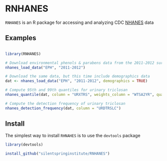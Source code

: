 # RNHANES
`RNHANES` is an R package for accessing and analyzing CDC [NHANES](http://www.cdc.gov/nchs/nhanes.htm) data

## Examples

```R

library(RNHANES)

# Download environmental phenols & parabens data from the 2011-2012 survey cycle
nhanes_load_data("EPH", "2011-2012")

# Download the same data, but this time include demographics data
dat <- nhanes_load_data("EPH", "2011-2012", demographics = TRUE)

# Compute 95th and 99th quantiles for urinary triclosan
nhanes_quantile(dat, column = "URXTRS", weights_column = "WTSA2YR", quantiles = c(0.95, 0.99))

# Compute the detection frequency of urinary triclosan
nhanes_detection_frequency(dat, column = "URDTRSLC")

```

## Install

The simplest way to install `RHNAHES` is to use the `devtools` package

```R
library(devtools)

install_github("silentspringinstitute/RNHANES")
```
